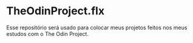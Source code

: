 # TheOdinProject.flx

Esse repositório será usado para colocar meus projetos feitos nos meus estudos com o The Odin Project.
